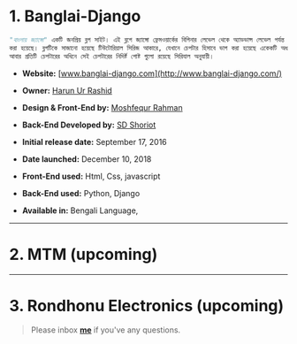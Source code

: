 # 1. Banglai-Django 

```python
"বাংলায় জ্যাঙ্গো" একটি জনপ্রিয় ব্লগ সাইট। এই ব্লগে জ্যাঙ্গো ফ্রেমওয়ার্কের বিগিনার লেভেল থেকে অ্যাডভান্স লেভেল পর্যন্ত সবকিছু বাংলায় তুলে ধরার চেষ্টা
করা হয়েছে। ব্লগটিকে সাজানো হয়েছে টিউটোরিয়াল সিরিজ আকারে, যেখানে চেপটার হিসাবে ভাগ করা হয়েছে একেকটি অধ্যায়কে।
আবার প্রতিটি চেপটারের অধিনে সেই চেপটারের নিদির্ষ্ট পোষ্ট গুলো রয়েছে সিরিযাল অনুযায়ী।
```

* **Website:** [www.banglai-django.com](http://www.banglai-django.com/)

* **Owner:** [Harun Ur Rashid](https://www.facebook.com/Harun.m.r)

* **Design & Front-End by:** [Moshfequr Rahman](https://www.facebook.com/mushfequrr1) 

* **Back-End Developed by:** [SD Shoriot](https://www.facebook.com/shoriot)

* **Initial release date:** September 17, 2016

* **Date launched:** December 10, 2018

* **Front-End used:**  Html, Css, javascript

* **Back-End used:** Python, Django


* **Available in:** Bengali Language,

---


# 2. MTM (upcoming)


---

# 3. Rondhonu Electronics (upcoming)


> Please inbox **[me](https://www.facebook.com/shoriot)** if you've any questions.